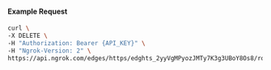 <!-- Code generated for API Clients. DO NOT EDIT. -->

#### Example Request

```bash
curl \
-X DELETE \
-H "Authorization: Bearer {API_KEY}" \
-H "Ngrok-Version: 2" \
https://api.ngrok.com/edges/https/edghts_2yyVgMPyozJMTy7K3g3UBoY8Os8/routes/edghtsrt_2yyVgIiE3XHXBHFy38lkLF6JmZZ/oauth
```
